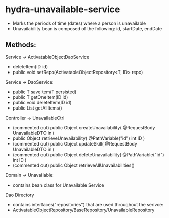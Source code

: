 # hydra-unavailable-service
* Marks the periods of time (dates) where a person is unavailable
* Unavailability bean is composed of the following: id, startDate, endDate

## Methods:
Service -> ActivatableObjectDaoService
* deleteItem(ID id)
* public void setRepo(ActivatableObjectRepository<T, ID> repo)

Service -> DaoService:
* public T saveItem(T persisted)
* public T getOneItem(ID id)
* public void deleteItem(ID id)
* public List<T> getAllItems()


Controller -> UnavailableCtrl
* (commented out) public Object createUnavailability( @RequestBody UnavailableDTO in )
* public Object retrieveUnavailability( @PathVariable("id") int ID )
* (commented out) public Object updateSkill( @RequestBody UnavailableDTO in )
* (commented out) public Object deleteUnavailability( @PathVariable("id") int ID )
* (commented out) public Object retrieveAllUnavailabilities()

Domain -> Unavailable:
* contains bean class for Unavailable Service

Dao Directory
* contains interfaces("repositories") that are used throughout the serivce: 
* ActivatableObjectRepository/BaseRepository/UnavailableRepository
